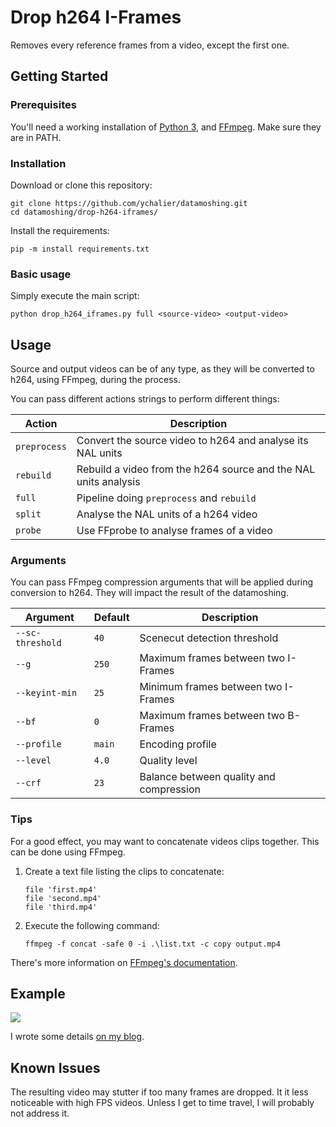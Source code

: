 # Drop h264 I-Frames

Removes every reference frames from a video, except the first one.

## Getting Started

### Prerequisites

You'll need a working installation of [Python 3](https://www.python.org/), and [FFmpeg](https://ffmpeg.org/). Make sure they are in PATH.

### Installation

Download or clone this repository:

```console
git clone https://github.com/ychalier/datamoshing.git
cd datamoshing/drop-h264-iframes/
```

Install the requirements:

```console
pip -m install requirements.txt
```

### Basic usage

Simply execute the main script:

```console
python drop_h264_iframes.py full <source-video> <output-video>
```

## Usage

Source and output videos can be of any type, as they will be converted to h264, using FFmpeg, during the process.

You can pass different actions strings to perform different things:

Action | Description
------ | -----------
`preprocess` | Convert the source video to h264 and analyse its NAL units
`rebuild` | Rebuild a video from the h264 source and the NAL units analysis
`full` | Pipeline doing `preprocess` and `rebuild`
`split` | Analyse the NAL units of a h264 video
`probe` | Use FFprobe to analyse frames of a video

### Arguments

You can pass FFmpeg compression arguments that will be applied during conversion to h264. They will impact the result of the datamoshing.

Argument | Default | Description
-------- | ------- | -----------
`--sc-threshold` | `40` | Scenecut detection threshold
`--g` | `250` | Maximum frames between two I-Frames
`--keyint-min` | `25` | Minimum frames between two I-Frames
`--bf` | `0` | Maximum frames between two B-Frames
`--profile` | `main` | Encoding profile
`--level` | `4.0` | Quality level
`--crf` | `23` | Balance between quality and compression

### Tips

For a good effect, you may want to concatenate videos clips together. This can be done using FFmpeg.

1. Create a text file listing the clips to concatenate:
    ```text
    file 'first.mp4'
    file 'second.mp4'
    file 'third.mp4'
    ```
2. Execute the following command:
    ```console
    ffmpeg -f concat -safe 0 -i .\list.txt -c copy output.mp4
    ```

There's more information on [FFmpeg's documentation](https://trac.ffmpeg.org/wiki/Concatenate).

## Example

[![](example.gif)](https://i.imgur.com/bOHT26q.mp4)

I wrote some details [on my blog](https://chalier.fr/blog/datamoshing#droppingreferenceframes).

## Known Issues

The resulting video may stutter if too many frames are dropped. It it less noticeable with high FPS videos. Unless I get to time travel, I will probably not address it.
